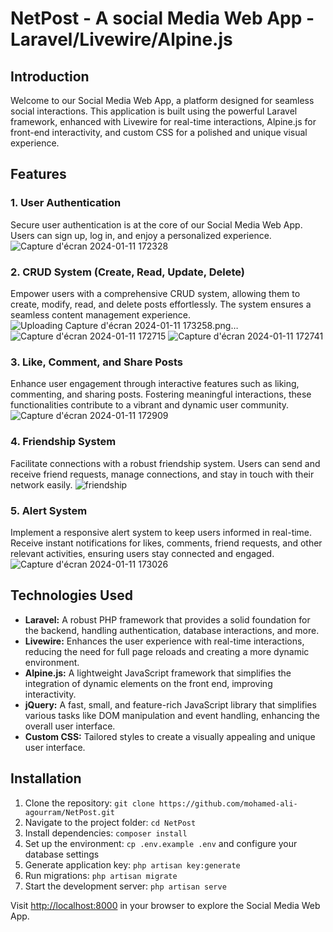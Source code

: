 # NetPost - A social Media Web App - Laravel/Livewire/Alpine.js

## Introduction

Welcome to our Social Media Web App, a platform designed for seamless social interactions. This application is built using the powerful Laravel framework, enhanced with Livewire for real-time interactions, Alpine.js for front-end interactivity, and custom CSS for a polished and unique visual experience.

## Features

### 1. User Authentication
Secure user authentication is at the core of our Social Media Web App. Users can sign up, log in, and enjoy a personalized experience.
![Capture d'écran 2024-01-11 172328](https://github.com/mohamed-ali-agourram/NetPost/assets/95295909/26dd7da0-01dd-461f-8113-09a166b1b4c4)

### 2. CRUD System (Create, Read, Update, Delete)
Empower users with a comprehensive CRUD system, allowing them to create, modify, read, and delete posts effortlessly. The system ensures a seamless content management experience.
![Uploading Capture d'écran 2024-01-11 173258.png…]()
![Capture d'écran 2024-01-11 172715](https://github.com/mohamed-ali-agourram/NetPost/assets/95295909/112b9cce-2a55-4043-bf49-2053502f584f)
![Capture d'écran 2024-01-11 172741](https://github.com/mohamed-ali-agourram/NetPost/assets/95295909/36dac49b-30dd-4d78-aaf3-4999bb67d857)

### 3. Like, Comment, and Share Posts
Enhance user engagement through interactive features such as liking, commenting, and sharing posts. Fostering meaningful interactions, these functionalities contribute to a vibrant and dynamic user community.
![Capture d'écran 2024-01-11 172909](https://github.com/mohamed-ali-agourram/NetPost/assets/95295909/696924a2-fdb4-4faa-ab1b-84d045ee8a59)

### 4. Friendship System
Facilitate connections with a robust friendship system. Users can send and receive friend requests, manage connections, and stay in touch with their network easily.
![friendship](https://github.com/mohamed-ali-agourram/NetPost/assets/95295909/876d6d96-468c-440c-9498-72b90cebe113)


### 5. Alert System
Implement a responsive alert system to keep users informed in real-time. Receive instant notifications for likes, comments, friend requests, and other relevant activities, ensuring users stay connected and engaged.
![Capture d'écran 2024-01-11 173026](https://github.com/mohamed-ali-agourram/NetPost/assets/95295909/75e424c1-5e49-481f-82f6-1c7b33b8df3e)

## Technologies Used 

-   **Laravel:** A robust PHP framework that provides a solid foundation for the backend, handling authentication, database interactions, and more.
-   **Livewire:** Enhances the user experience with real-time interactions, reducing the need for full page reloads and creating a more dynamic environment.
-   **Alpine.js:** A lightweight JavaScript framework that simplifies the integration of dynamic elements on the front end, improving interactivity.
-   **jQuery:** A fast, small, and feature-rich JavaScript library that simplifies various tasks like DOM manipulation and event handling, enhancing the overall user interface.
-   **Custom CSS:** Tailored styles to create a visually appealing and unique user interface.

## Installation

1. Clone the repository: `git clone https://github.com/mohamed-ali-agourram/NetPost.git`
2. Navigate to the project folder: `cd NetPost`
3. Install dependencies: `composer install`
4. Set up the environment: `cp .env.example .env` and configure your database settings
5. Generate application key: `php artisan key:generate`
6. Run migrations: `php artisan migrate`
7. Start the development server: `php artisan serve`

Visit [http://localhost:8000](http://localhost:8000) in your browser to explore the Social Media Web App.

